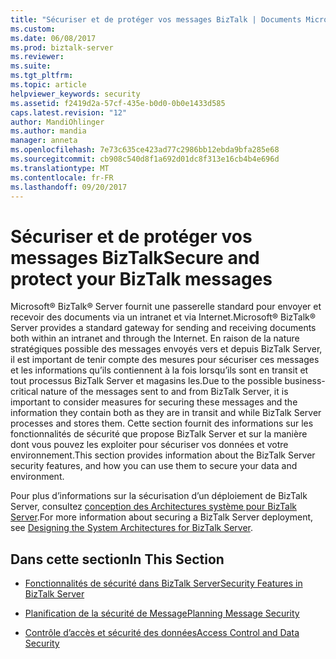 ```yaml
---
title: "Sécuriser et de protéger vos messages BizTalk | Documents Microsoft"
ms.custom: 
ms.date: 06/08/2017
ms.prod: biztalk-server
ms.reviewer: 
ms.suite: 
ms.tgt_pltfrm: 
ms.topic: article
helpviewer_keywords: security
ms.assetid: f2419d2a-57cf-435e-b0d0-0b0e1433d585
caps.latest.revision: "12"
author: MandiOhlinger
ms.author: mandia
manager: anneta
ms.openlocfilehash: 7e73c635ce423ad77c2986bb12ebda9bfa285e68
ms.sourcegitcommit: cb908c540d8f1a692d01dc8f313e16cb4b4e696d
ms.translationtype: MT
ms.contentlocale: fr-FR
ms.lasthandoff: 09/20/2017
---
```

# <a name="secure-and-protect-your-biztalk-messages"></a><span data-ttu-id="f6cdd-102">Sécuriser et de protéger vos messages BizTalk</span><span class="sxs-lookup"><span data-stu-id="f6cdd-102">Secure and protect your BizTalk messages</span></span>
<span data-ttu-id="f6cdd-103">Microsoft® BizTalk® Server fournit une passerelle standard pour envoyer et recevoir des documents via un intranet et via Internet.</span><span class="sxs-lookup"><span data-stu-id="f6cdd-103">Microsoft® BizTalk® Server provides a standard gateway for sending and receiving documents both within an intranet and through the Internet.</span></span> <span data-ttu-id="f6cdd-104">En raison de la nature stratégiques possible des messages envoyés vers et depuis BizTalk Server, il est important de tenir compte des mesures pour sécuriser ces messages et les informations qu’ils contiennent à la fois lorsqu’ils sont en transit et tout processus BizTalk Server et magasins les.</span><span class="sxs-lookup"><span data-stu-id="f6cdd-104">Due to the possible business-critical nature of the messages sent to and from BizTalk Server, it is important to consider measures for securing these messages and the information they contain both as they are in transit and while BizTalk Server processes and stores them.</span></span> <span data-ttu-id="f6cdd-105">Cette section fournit des informations sur les fonctionnalités de sécurité que propose BizTalk Server et sur la manière dont vous pouvez les exploiter pour sécuriser vos données et votre environnement.</span><span class="sxs-lookup"><span data-stu-id="f6cdd-105">This section provides information about the BizTalk Server security features, and how you can use them to secure your data and environment.</span></span>  
  
 <span data-ttu-id="f6cdd-106">Pour plus d’informations sur la sécurisation d’un déploiement de BizTalk Server, consultez [conception des Architectures système pour BizTalk Server](../core/designing-the-system-architectures-for-biztalk-server.md).</span><span class="sxs-lookup"><span data-stu-id="f6cdd-106">For more information about securing a BizTalk Server deployment, see [Designing the System Architectures for BizTalk Server](../core/designing-the-system-architectures-for-biztalk-server.md).</span></span>  
  
## <a name="in-this-section"></a><span data-ttu-id="f6cdd-107">Dans cette section</span><span class="sxs-lookup"><span data-stu-id="f6cdd-107">In This Section</span></span>  
  
-   [<span data-ttu-id="f6cdd-108">Fonctionnalités de sécurité dans BizTalk Server</span><span class="sxs-lookup"><span data-stu-id="f6cdd-108">Security Features in BizTalk Server</span></span>](../core/security-features-in-biztalk-server.md)  
  
-   [<span data-ttu-id="f6cdd-109">Planification de la sécurité de Message</span><span class="sxs-lookup"><span data-stu-id="f6cdd-109">Planning Message Security</span></span>](../core/planning-message-security.md)  
  
-   [<span data-ttu-id="f6cdd-110">Contrôle d’accès et sécurité des données</span><span class="sxs-lookup"><span data-stu-id="f6cdd-110">Access Control and Data Security</span></span>](../core/access-control-and-data-security.md)